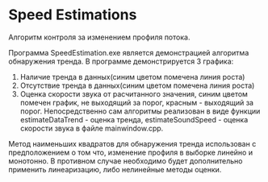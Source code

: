 # Speed Estimations
Алгоритм контроля за изменением профиля потока.

Программа SpeedEstimation.exe является демонстрацией алгоритма обнаружения тренда.
В программе демонстрируется 3 графика:
1) Наличие тренда в данных(синим цветом помечена линия роста)
2) Отсутствие тренда в данных(синим цветом помечена линия роста)
3) Оценка скорости звука от расчитанного значения, синим цветом помечен график, не выходящий за порог, красным - выходящий за порог.
Непосредственно сам алгоритмы реализован в виде функции estimateDataTrend - оценка тренда, estimateSoundSpeed - оценка скорости звука в файле mainwindow.cpp. 

Метод наименьших квадратов для обнаружения тренда использован с предположением о том что, изменение профиля в выборке линейно и монотонно. 
В противном случае необходимо будет дополнительно применить линеаризацию, либо нелинейные методы оценки. 
